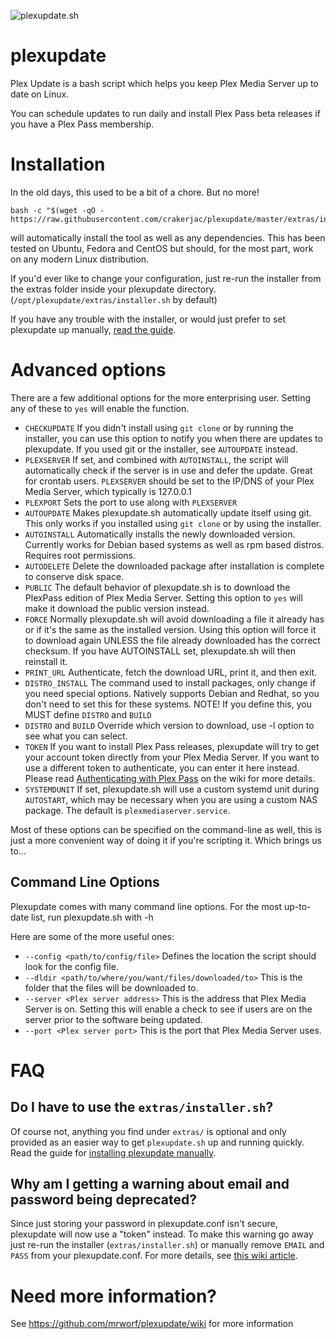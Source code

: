 ![plexupdate.sh](http://i.imgur.com/ThY5Rvl.png "plexupdate")
# plexupdate

Plex Update is a bash script which helps you keep Plex Media Server up to date on Linux.

You can schedule updates to run daily and install Plex Pass beta releases if you have a Plex Pass membership.

# Installation

In the old days, this used to be a bit of a chore. But no more!

```
bash -c "$(wget -qO - https://raw.githubusercontent.com/crakerjac/plexupdate/master/extras/installer.sh)"
```

will automatically install the tool as well as any dependencies. This has been tested on Ubuntu, Fedora and CentOS but should, for the most part, work on any modern Linux distribution.

If you'd ever like to change your configuration, just re-run the installer from the extras folder inside your plexupdate directory. (`/opt/plexupdate/extras/installer.sh` by default)

If you have any trouble with the installer, or would just prefer to set plexupdate up manually, [read the guide](https://github.com/mrworf/plexupdate/wiki/Manually-installing-plexupdate).

# Advanced options

There are a few additional options for the more enterprising user. Setting any of these to `yes` will enable the function.

- `CHECKUPDATE`
  If you didn't install using `git clone` or by running the installer, you can use this option to notify you when there are updates to plexupdate. If you used git or the installer, see `AUTOUPDATE` instead.
- `PLEXSERVER`
  If set, and combined with `AUTOINSTALL`, the script will automatically check if the server is in use and defer the update. Great for crontab users. `PLEXSERVER` should be set to the IP/DNS of your Plex Media Server, which typically is 127.0.0.1
- `PLEXPORT`
  Sets the port to use along with `PLEXSERVER`
- `AUTOUPDATE`
  Makes plexupdate.sh automatically update itself using git. This only works if you installed using `git clone` or by using the installer.
- `AUTOINSTALL`
  Automatically installs the newly downloaded version. Currently works for Debian based systems as well as rpm based distros. Requires root permissions.
- `AUTODELETE`
  Delete the downloaded package after installation is complete to conserve disk space.
- `PUBLIC`
  The default behavior of plexupdate.sh is to download the PlexPass edition of Plex Media Server. Setting this option to `yes` will make it download the public version instead.
- `FORCE`
  Normally plexupdate.sh will avoid downloading a file it already has or if it's the same as the installed version. Using this option will force it to download again UNLESS the file already downloaded has the correct checksum. If you have AUTOINSTALL set, plexupdate.sh will then reinstall it.
- `PRINT_URL`
  Authenticate, fetch the download URL, print it, and then exit.
- `DISTRO_INSTALL`
  The command used to install packages, only change if you need special options. Natively supports Debian and Redhat, so you don't need to set this for these systems.
  NOTE! If you define this, you MUST define `DISTRO` and `BUILD`
- `DISTRO` and `BUILD`
  Override which version to download, use -l option to see what you can select.
- `TOKEN`
  If you want to install Plex Pass releases, plexupdate will try to get your account token directly from your Plex Media Server. If you want to use a different token to authenticate, you can enter it here instead. Please read [Authenticating with Plex Pass](https://github.com/mrworf/plexupdate/wiki/Authenticating-with-Plex-Pass) on the wiki for more details.
- `SYSTEMDUNIT`
  If set, plexupdate.sh will use a custom systemd unit during `AUTOSTART`, which may be necessary when you are using a custom NAS package. The default is `plexmediaserver.service`.

Most of these options can be specified on the command-line as well, this is just a more convenient way of doing it if you're scripting it. Which brings us to...

## Command Line Options

Plexupdate comes with many command line options. For the most up-to-date list, run plexupdate.sh with -h

Here are some of the more useful ones:

- `--config <path/to/config/file>`
  Defines the location the script should look for the config file.
- `--dldir <path/to/where/you/want/files/downloaded/to>`
  This is the folder that the files will be downloaded to.
- `--server <Plex server address>`
  This is the address that Plex Media Server is on. Setting this will enable a check to see if users are on the server prior to the software being updated.
- `--port <Plex server port>`
  This is the port that Plex Media Server uses.

# FAQ

## Do I have to use the `extras/installer.sh`?

Of course not, anything you find under `extras/` is optional and only provided as an easier way to get `plexupdate.sh` up and running quickly. Read the guide for [installing plexupdate manually](https://github.com/mrworf/plexupdate/wiki/Manually-installing-plexupdate).

## Why am I getting a warning about email and password being deprecated?

Since just storing your password in plexupdate.conf isn't secure, plexupdate will now use a "token" instead. To make this warning go away just re-run the installer (`extras/installer.sh`) or manually remove `EMAIL` and `PASS` from your plexupdate.conf. For more details, see [this wiki article](https://github.com/mrworf/plexupdate/wiki/Authenticating-with-Plex-Pass).

# Need more information?

See https://github.com/mrworf/plexupdate/wiki for more information
